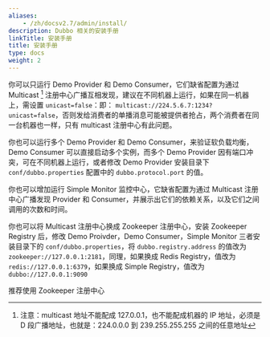 ```yaml
---
aliases:
    - /zh/docsv2.7/admin/install/
description: Dubbo 相关的安装手册
linkTitle: 安装手册
title: 安装手册
type: docs
weight: 2
---
```




你可以只运行 Demo Provider 和 Demo Consumer，它们缺省配置为通过 Multicast  [^1] 注册中心广播互相发现，建议在不同机器上运行，如果在同一机器上，需设置 `unicast=false`：即： `multicast://224.5.6.7:1234?unicast=false`，否则发给消费者的单播消息可能被提供者抢占，两个消费者在同一台机器也一样，只有 multicast 注册中心有此问题。

你也可以运行多个 Demo Provider 和 Demo Consumer，来验证软负载均衡，Demo Consumer 可以直接启动多个实例，而多个 Demo Provider 因有端口冲突，可在不同机器上运行，或者修改 Demo Provider 安装目录下 `conf/dubbo.properties` 配置中的 `dubbo.protocol.port` 的值。

你也可以增加运行 Simple Monitor 监控中心，它缺省配置为通过 Multicast 注册中心广播发现 Provider 和 Consumer，并展示出它们的依赖关系，以及它们之间调用的次数和时间。

你也可以将 Multicast 注册中心换成 Zookeeper 注册中心，安装 Zookeeper Registry 后，修改 Demo Proivder，Demo Consumer，Simple Monitor 三者安装目录下的 `conf/dubbo.properties`，将 `dubbo.registry.address` 的值改为 `zookeeper://127.0.0.1:2181`，同理，如果换成 Redis Registry，值改为 `redis://127.0.0.1:6379`，如果换成 Simple Registry，值改为 `dubbo://127.0.0.1:9090`

推荐使用 Zookeeper 注册中心

[^1]: 注意：multicast 地址不能配成 127.0.0.1，也不能配成机器的 IP 地址，必须是 D 段广播地址，也就是：224.0.0.0 到 239.255.255.255 之间的任意地址
